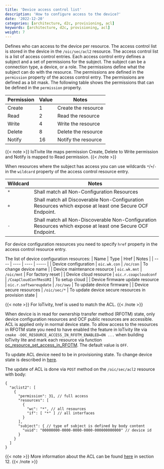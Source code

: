 ```yaml
---
title: 'Device access control list'
description: 'How to configure access to the device?'
date: '2022-12-20'
categories: [architecture, d2c, provisioning, acl]
keywords: [architecture, d2c, provisioning, acl]
weight: 7
---
```


Defines who can access to the device per resource. The access control list is stored in the device in the `/oic/sec/acl2` resource. The access control list is a list of access control entries. Each access control entry defines a subject and a set of permissions for the subject. The subject can be a connection type, a device, or a role. The permissions define what the subject can do with the resource. The permissions are defined in the `permission` property of the access control entry. The permissions are defined as a bit mask. The following table shows the permissions that can be defined in the `permission` property.

| Permission | Value | Notes |
| ---------- | ----- | ----- |
| Create | 1 | Create the resource |
| Read | 2 | Read the resource |
| Write | 4 | Write the resource |
| Delete | 8 | Delete the resource |
| Notify | 16 | Notify the resource |

{{< note >}}
IoTivite lite maps permission Create, Delete to Write permission and Notify is mapped to Read permission.
{{< /note >}}

When resources where the subject has access you can use wildcards `*`/`+`/`-` in the `wildcard` property of the access control resource entry.

| Wildcard | Notes |
| -------- | ----- |
| `*` | Shall match all Non-Configuration Resources |
| `+` | Shall match all Discoverable Non-Configuration Resources which expose at least one Secure OCF Endpoint. |
| `-` | Shall match all Non-Discoverable Non-Configuration Resources which expose at least one Secure OCF Endpoint. |

For device configuration resources you need to specify `href` property in the access control resource entry.

The list of device configuration resources:
| Name | Type | Href | Notes |
| ---- | ---- | ---- | ----- |
| Device configuration | `oic.wk.con` | `/oc/con` | To change device name |
| Device maintenance resource | `oic.wk.mnt` | `/oic/mnt` | For factory reset |
| Device cloud resource | `oic.r.coapcloudconf` | `/CoapCloudConfResURI` | To setup cloud  |
| Device firmware update resource | `oic.r.softwareupdate` | `/oc/swu` | To update device firmware |
| Device secure resources | `/oic/sec/*` | To update device secure resources in provision state |

{{< note >}}
For IoTivity, href is used to match the ACL.
{{< /note >}}

When device is in read for ownership transfer method (RFOTM) state, only device configuration resources and OCF public resources are accessible. ACL is applied only in normal device state. To allow access to the resources in RFOTM state you need to have enabled the feature in IoTivity lite via `cmake -DOC_RESOURCE_ACCESS_IN_RFOTM_ENABLED=ON ...` when building IoTivity lite and mark each resource via function [oc_resource_set_access_in_RFOTM](https://github.com/iotivity/iotivity-lite/blob/ac61ae3b5e6a2fd4cbaab3c8b909209cb8dda982/include/oc_acl.h#L235). The default value is `OFF`.

To update ACL device need to be in provisioning state. To change device state is described in [here](/docs/tutorials/change-provision-status).

The update of ACL is done via `POST` method on the `/oic/sec/acl2` resource with body:

```jsonc
{
  "aclist2": [
    {
      "permission": 31, // full access
      "resources": [
        {
          "wc": "*", // all resources
          "if": [ "*" ] // all interfaces
        }
      ],
      "subject": { // type of subject is defined by body content
        "uuid": "00000000-0000-0000-0000-000000000000" // device id
      }
    }
  ]
}
```

{{< note >}}
More information about the ACL can be found [here](https://openconnectivity.org/specs/OCF_Security_Specification.pdf) in section 12.
{{< /note >}}
